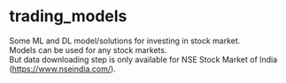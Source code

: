 # trading_models
Some ML and DL model/solutions for investing in stock market.             
Models can be used for any stock markets.        
But data downloading step is only available for NSE Stock Market of India (https://www.nseindia.com/). 
